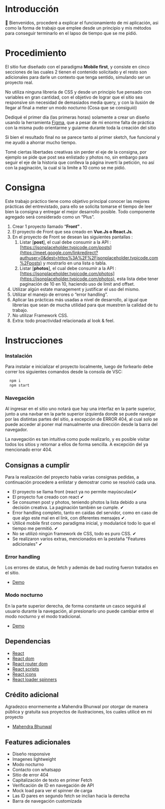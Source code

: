 
# Introducción

👋 Bienvenidos, procederé a explicar
el funcionamiento de mi aplicación, asi como la forma
de trabajo que emplee desde un principio y mis métodos
para conseguir terminarlo en el lapso de
tiempo que se me pidió.

# Procedimiento

El sitio fue diseñado con el paradigma **Mobile first**, y consiste en cinco secciones
de las cuales 2 tienen el contenido solicitado
y el resto son adicionales para darle un
contexto que tenga sentido, simulando ser
un proyecto real.

No utiliza ninguna libreria de CSS y desde un principio 
fue pensado con variables en gran cantidad, con el objetivo de 
lograr que el sitio sea responsive sin necesidad de demasiados
media query, y con la ilusión de 
llegar al final a meter un modo nocturno (Cosa que se consiguió)

Dediqué el primer día (las primeras horas) solamente
a crear un diseño usando la herramienta
[Figma](https://www.figma.com/file/gFi8IU1dOMTBg80syNWbzY/SOnexa), que a pesar de mi
enorme falta de práctica con la misma pudo orientarme y guiarme durante toda la creación del sitio

Si bien el resultado final no se parece tanto al primer sketch, fue funcional y me ayudó
a ahorrar mucho tiempo.

Tomé ciertas libertades creativas sin perder
el eje de la consigna, por ejemplo se pide que 
post sea enlistado y photos no, sin embargo para 
seguir el eje de la historia que conlleva la página inverti la petición,
no así con la paginación, la cual si la limite a 10 como se me pidió.



# Consigna
Este trabajo práctico tiene como objetivo principal conocer las mejores prácticas del entrevistado, para ello se solicita tomarse el tiempo de leer bien la consigna y entregar el mejor desarrollo posible. Todo componente agregado será considerado como un “Plus”.


1. Crear 1 proyecto llamado “**Front”** .
2. El proyecto de Front que sea creado en **Vue.Js o React.Js**.
3. En el proyecto de Front se desean las siguientes pantallas :
    1. Listar [**post**], el cual debe consumir a la API : [https://jsonplaceholder.typicode.com/posts](https://meet.google.com/linkredirect?authuser=0&dest=https%3A%2F%2Fjsonplaceholder.typicode.com%2Fposts) y mostrarlo en una lista o tabla.
    2. Listar [**photos**], el cual debe consumir a la API : [https://jsonplaceholder.typicode.com/photos](https://jsonplaceholder.typicode.com/photos), esta lista debe tener paginación de 10 en 10, haciendo uso de limit and offset.
4. Utilizar algún estate management y justificar el uso del mismo.
5. Utilizar el manejo de errores o “error handling”.
6. Aplicar las prácticas más usadas a nivel de desarrollo, al igual que librerías que sean de mucha utilidad para que muestren la calidad de tu trabajo.
7. No utilizar Framework CSS.
8. Extra: todo proactividad relacionada al look & feel.


# Instrucciones
### Instalación

Para instalar e inicializar el proyecto localmente, luego de forkearlo debe correr los siguientes comandos desde la consola de VSC:

```bash
  npm i
  npm start
```
### Navegación
Al ingresar en el sitio uno notará que hay una interfaz
en la parte superior, junto a una navbar en la 
parte superior izquierda donde se puede navegar por 
las distintas partes del sitio, a excepción de ERROR 404,
al cual solo se puede acceder al poner mal manualmente
una dirección desde la barra del navegador.

La navegación es tan intuitiva como pude realizarlo, y es posible visitar todos los sitios y retornar a ellos de forma sencilla. A excepción del ya mencionado error 404.

## Consignas a cumplir
 Para la realización del proyecto había varias consignas pedidas, a continuación procedere a enlistar y demostrar como se resolvió cada una.

 - El proyecto se llama front (react ya no permite mayúsculas)✔
 - El proyecto fue creado con react ✔
 - Se consumen post y photos, teniendo photos la lista debido a una decisión creativa. La paginación también se cumple. ✔
- Error handling completo, tanto en caidas del servidor, como en caso de que algo este mal en el link, con diferentes mensajes ✔.
- Utilicé mobile first como paradigma inicial, y modularicé todo lo que el tiempo me permitió. ✔
- No se utilizó ningún framework de CSS, todo es puro CSS. ✔
- Se realizaron varios extras, mencionados en la pestaña "Features adicionales" ✔
 ### Error handling
 Los errores de status, de fetch y además de bad routing fueron tratados en el sitio.
* [Demo](https://ibb.co/7Q5LWn1)


### Modo nocturno
En la parte superior derecha, de forma constante
un casco seguirá al usuario durante la navegación, 
al presionarlo uno puede cambiar entre el modo nocturno 
y el modo tradicional.
* [Demo](https://media.giphy.com/media/kE1Hihj5GCCfrUs4Cy/giphy.gif)
## Dependencias

 - [React](https://github.com/facebook/create-react-app)
 - [React dom](https://github.com/facebook/react/tree/main/packages/react-dom)
- [React router dom](https://github.com/remix-run/react-router/tree/main/packages/react-router-dom)
- [React scripts](https://github.com/facebook/create-react-app/tree/main/packages/react-scripts)
 - [React icons](https://github.com/react-icons/react-icons)
- [React loader spinners ](https://www.npmjs.com/package/react-loader-spinner)

## Crédito adicional
Agradezco enormemente a Mahendra Bhunwal por otorgar de manera pública y gratuita sus proyectos
de ilustraciones, los cuales utilicé en mi proyecto

- [Mahendra Bhunwal](https://lottiefiles.com/Mahendra)


## Features adicionales

- Diseño responsive
- Imagenes lightweight
- Modo nocturno
- Contacto con whatsapp
- Sitio de error 404
- Capitalización de texto en primer Fetch
- Verificación de ID en navegación de API
- Mock load para ver el spinner de carga
- Las ID pares en segundo fetch se inclian hacia la derecha
- Barra de navegación customizada
